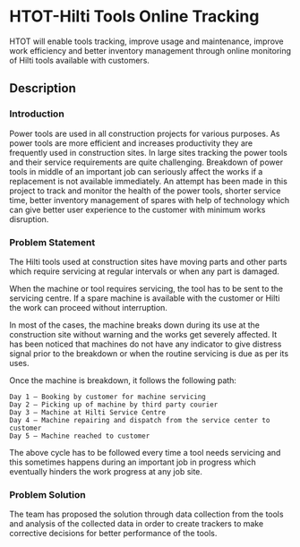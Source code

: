 # HTOT-Hilti Tools Online Tracking

HTOT will enable tools tracking, improve usage and maintenance, improve work efficiency and better inventory management through online monitoring of Hilti tools available with customers.

## Description

### Introduction
Power tools are used in all construction projects for various purposes. As power tools are more efficient and increases productivity they are frequently used in construction sites. In large sites tracking the power tools and their service requirements are quite challenging. Breakdown of power tools in middle of an important job can seriously affect the works if a replacement is not available immediately. An attempt has been made in this project to track and monitor the health of the power tools, shorter service time, better inventory management of spares with help of technology which can give better user experience to the customer with minimum works disruption.

### Problem Statement
The Hilti tools used at construction sites have moving parts and other parts which require servicing at regular intervals or when any part is damaged. 

When the machine or tool requires servicing, the tool has to be sent to the servicing centre. If a spare machine is available with the customer or Hilti the work can proceed without interruption. 

In most of the cases, the machine breaks down during its use at the construction site without warning and the works get severely affected. It has been noticed that machines do not have any indicator to give distress signal prior to the breakdown or when the routine servicing is due as per its uses.

Once the machine is breakdown, it follows the following path:

    Day 1 – Booking by customer for machine servicing
    Day 2 – Picking up of machine by third party courier
    Day 3 – Machine at Hilti Service Centre 
    Day 4 – Machine repairing and dispatch from the service center to customer
    Day 5 – Machine reached to customer
The above cycle has to be followed every time a tool needs servicing and this sometimes happens during an important job in progress which eventually hinders the work progress at any job site.

### Problem Solution
The team has proposed the solution through data collection from the tools and analysis of the collected data in order to create trackers to make corrective decisions for better performance of the tools.
